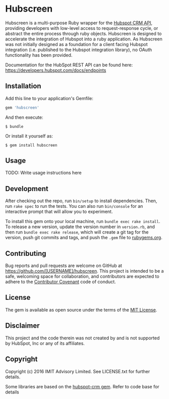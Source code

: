 # Hubscreen

Hubscreen is a multi-purpose Ruby wrapper for the [Hubspot CRM API](https://developers.hubspot.com/docs/endpoints), providing developers with low-level access to request-response cycle, or abstract the entire process through ruby objects. Hubscreen is designed to accelerate the integration of Hubspot into a ruby application. As Hubscreen was not initially designed as a foundation for a client facing Hubspot integration (i.e. published to the Hubspot integration library), no OAuth functionality has been provided. 

Documentation for the HubSpot REST API can be found here: https://developers.hubspot.com/docs/endpoints

## Installation

Add this line to your application's Gemfile:

```ruby
gem 'hubscreen'
```

And then execute:

    $ bundle

Or install it yourself as:

    $ gem install hubscreen

## Usage

TODO: Write usage instructions here

## Development

After checking out the repo, run `bin/setup` to install dependencies. Then, run `rake spec` to run the tests. You can also run `bin/console` for an interactive prompt that will allow you to experiment.

To install this gem onto your local machine, run `bundle exec rake install`. To release a new version, update the version number in `version.rb`, and then run `bundle exec rake release`, which will create a git tag for the version, push git commits and tags, and push the `.gem` file to [rubygems.org](https://rubygems.org).

## Contributing

Bug reports and pull requests are welcome on GitHub at https://github.com/[USERNAME]/hubscreen. This project is intended to be a safe, welcoming space for collaboration, and contributors are expected to adhere to the [Contributor Covenant](contributor-covenant.org) code of conduct.


## License

The gem is available as open source under the terms of the [MIT License](http://opensource.org/licenses/MIT).

## Disclaimer

This project and the code therein was not created by and is not supported by HubSpot, Inc or any of its affiliates.

## Copyright

Copyright (c) 2016 IMIT Advisory Limited. See LICENSE.txt for further details.

Some libraries are based on the [hubspot-crm gem](https://github.com/adimichele/hubspot-ruby). Refer to code base for details



